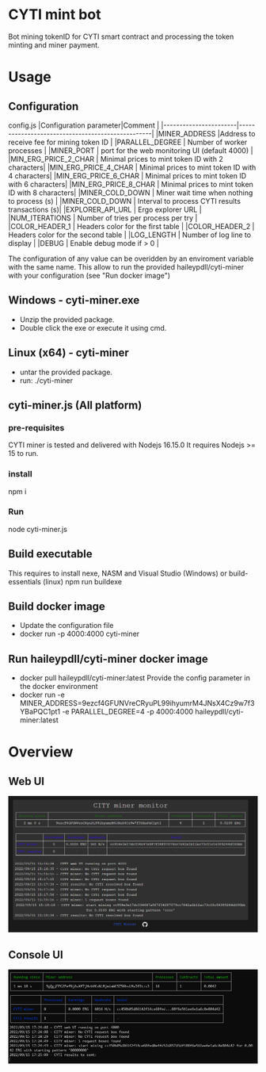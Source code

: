 # CYTI mint bot
Bot mining tokenID for CYTI smart contract and processing the token minting and miner payment.

# Usage
## Configuration
config.js
|Configuration parameter|Comment                                           |
|-----------------------|--------------------------------------------------|
|MINER_ADDRESS          |Address to receive fee for mining token ID        |
|PARALLEL_DEGREE        | Number of worker processes                       |
|MINER_PORT             | port for the web monitoring UI (default 4000)    |
|MIN_ERG_PRICE_2_CHAR   | Minimal prices to mint token ID with 2 characters|
|MIN_ERG_PRICE_4_CHAR   | Minimal prices to mint token ID with 4 characters|
|MIN_ERG_PRICE_6_CHAR   | Minimal prices to mint token ID with 6 characters|
|MIN_ERG_PRICE_8_CHAR   | Minimal prices to mint token ID with 8 characters|
|MINER_COLD_DOWN        | Miner wait time when nothing to process (s)      |
|MINER_COLD_DOWN        | Interval to process CYTI results transactions (s)|
|EXPLORER_API_URL       | Ergo explorer URL                                |
|NUM_ITERATIONS         | Number of tries per process per try              |
|COLOR_HEADER_1         | Headers color for the first table                |
|COLOR_HEADER_2         | Headers color for the second table               |
|LOG_LENGTH             | Number of log line to display                    |
|DEBUG                  | Enable debug mode if > 0                         |

The configuration of any value can be overidden by an enviroment variable with the same name.
This allow to run the provided haileypdll/cyti-miner with your configuration (see "Run docker image")

## Windows - cyti-miner.exe
- Unzip the provided package.
- Double click the exe or execute it using cmd.

## Linux (x64) - cyti-miner
- untar the provided package.
- run: ./cyti-miner

## cyti-miner.js (All platform)
### pre-requisites
CYTI miner is tested and delivered with Nodejs 16.15.0
It requires Nodejs >= 15 to run.

### install
npm i

### Run
node cyti-miner.js

## Build executable
This requires to install nexe, NASM and Visual Studio (Windows) or build-essentials (linux)
npm run buildexe

## Build docker image
- Update the configuration file
- docker run -p 4000:4000 cyti-miner 

## Run haileypdll/cyti-miner docker image
- docker pull haileypdll/cyti-miner:latest
Provide the config parameter in the docker environment
- docker run -e MINER_ADDRESS=9ezcf4GFUNVreCRyuPL99ihyumrM4JNsX4Cz9w7f3YBaPQC1pt1 -e PARALLEL_DEGREE=4 -p 4000:4000 haileypdll/cyti-miner:latest

# Overview
## Web UI
![CITY miner web UI](./miner_web_UI.png)

## Console UI
![CITY miner console UI](./miner_console_UI.png)
